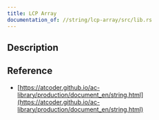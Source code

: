 ```yaml
---
title: LCP Array
documentation_of: //string/lcp-array/src/lib.rs
---
```


## Description

## Reference

- [https://atcoder.github.io/ac-library/production/document_en/string.html](https://atcoder.github.io/ac-library/production/document_en/string.html)
